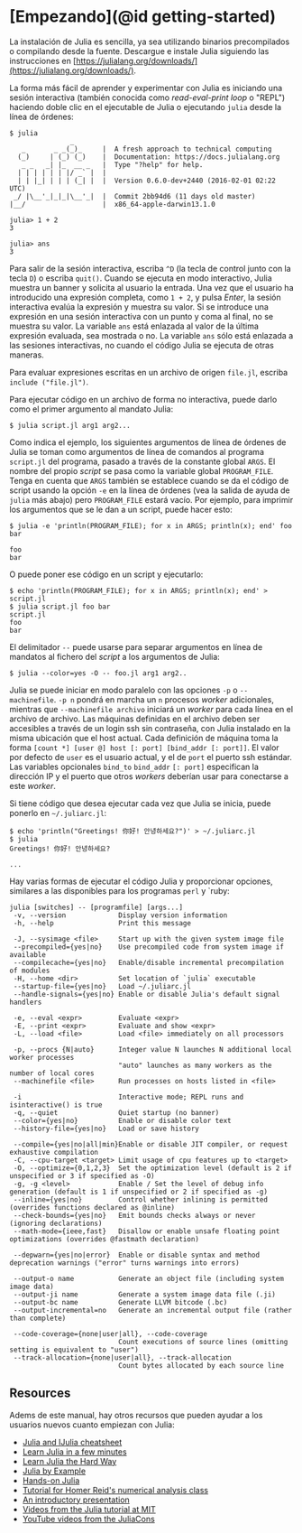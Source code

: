 # [Empezando](@id getting-started)

La instalación de Julia es sencilla, ya sea utilizando binarios precompilados o compilando desde la fuente. Descargue e instale Julia siguiendo las instrucciones en [https://julialang.org/downloads/](https://julialang.org/downloads/).

La forma más fácil de aprender y experimentar con Julia es iniciando una sesión interactiva (también conocida como *read-eval-print loop* o "REPL") haciendo doble clic en el ejecutable de Julia o ejecutando `julia` desde la línea de órdenes:

```
$ julia
               _
   _       _ _(_)_     |  A fresh approach to technical computing
  (_)     | (_) (_)    |  Documentation: https://docs.julialang.org
   _ _   _| |_  __ _   |  Type "?help" for help.
  | | | | | | |/ _` |  |
  | | |_| | | | (_| |  |  Version 0.6.0-dev+2440 (2016-02-01 02:22 UTC)
 _/ |\__'_|_|_|\__'_|  |  Commit 2bb94d6 (11 days old master)
|__/                   |  x86_64-apple-darwin13.1.0

julia> 1 + 2
3

julia> ans
3
```

Para salir de la sesión interactiva, escriba `^D` (la tecla de control junto con la tecla `D`) o escriba
`quit()`. Cuando se ejecuta en modo interactivo, Julia muestra un banner y solicita al usuario la entrada. 
Una vez que el usuario ha introducido una expresión completa, como `1 + 2`, y pulsa *Enter*, la sesión 
interactiva evalúa la expresión y muestra su valor. Si se introduce una expresión en una sesión interactiva 
con un punto y coma al final, no se muestra su valor. La variable `ans` está enlazada al valor de la última 
expresión evaluada, sea mostrada o no. La variable `ans` sólo está enlazada a las sesiones interactivas, 
no cuando el código Julia se ejecuta de otras maneras.

Para evaluar expresiones escritas en un archivo de origen `file.jl`, escriba `include ("file.jl")`.

Para ejecutar código en un archivo de forma no interactiva, puede darlo como el primer argumento al mandato Julia:

```
$ julia script.jl arg1 arg2...
```

Como indica el ejemplo, los siguientes argumentos de línea de órdenes de Julia se toman como argumentos de 
línea de comandos al programa `script.jl` del programa, pasado a través de la constante global `ARGS`. El 
nombre del propio *script* se pasa como la variable global `PROGRAM_FILE`. Tenga en cuenta que `ARGS` 
también se establece cuando se da el código de script usando la opción `-e` en la línea de órdenes (vea 
la salida de ayuda de `julia` más abajo) pero `PROGRAM_FILE` estará vacío. Por ejemplo, para imprimir 
los argumentos que se le dan a un script, puede hacer esto:

```
$ julia -e 'println(PROGRAM_FILE); for x in ARGS; println(x); end' foo bar

foo
bar
```

O puede poner ese código en un script y ejecutarlo:

```
$ echo 'println(PROGRAM_FILE); for x in ARGS; println(x); end' > script.jl
$ julia script.jl foo bar
script.jl
foo
bar
```

El delimitador `--` puede usarse para separar argumentos en línea de mandatos al fichero del 
*script* a los argumentos de Julia:

```
$ julia --color=yes -O -- foo.jl arg1 arg2..
```

Julia se puede iniciar en modo paralelo con las opciones `-p` o `--machinefile`. `-p n` pondrá en 
marcha un `n` procesos *worker* adicionales, mientras que `--machinefile archivo` iniciará un 
*worker* para cada línea en el archivo de archivo. Las máquinas definidas en el archivo deben ser 
accesibles a través de un login ssh sin contraseña, con Julia instalado en la misma ubicación que 
el host actual. Cada definición de máquina toma la forma 
`[count *] [user @] host [: port] [bind_addr [: port]]`. El valor por defecto de `user` es el 
usuario actual, y el de `port` el puerto ssh estándar. Las variables opcionales
`bind_to` `bind_addr` `[: port]` especifican la dirección IP y el puerto que otros *workers* 
deberían usar para conectarse a este *worker*.

Si tiene código que desea ejecutar cada vez que Julia se inicia, puede ponerlo en `~/.juliarc.jl`:

```
$ echo 'println("Greetings! 你好! 안녕하세요?")' > ~/.juliarc.jl
$ julia
Greetings! 你好! 안녕하세요?

...
```

Hay varias formas de ejecutar el código Julia y proporcionar opciones, similares a las disponibles para los 
programas `perl` y `ruby:

```
julia [switches] -- [programfile] [args...]
 -v, --version             Display version information
 -h, --help                Print this message

 -J, --sysimage <file>     Start up with the given system image file
 --precompiled={yes|no}    Use precompiled code from system image if available
 --compilecache={yes|no}   Enable/disable incremental precompilation of modules
 -H, --home <dir>          Set location of `julia` executable
 --startup-file={yes|no}   Load ~/.juliarc.jl
 --handle-signals={yes|no} Enable or disable Julia's default signal handlers

 -e, --eval <expr>         Evaluate <expr>
 -E, --print <expr>        Evaluate and show <expr>
 -L, --load <file>         Load <file> immediately on all processors

 -p, --procs {N|auto}      Integer value N launches N additional local worker processes
                           "auto" launches as many workers as the number of local cores
 --machinefile <file>      Run processes on hosts listed in <file>

 -i                        Interactive mode; REPL runs and isinteractive() is true
 -q, --quiet               Quiet startup (no banner)
 --color={yes|no}          Enable or disable color text
 --history-file={yes|no}   Load or save history

 --compile={yes|no|all|min}Enable or disable JIT compiler, or request exhaustive compilation
 -C, --cpu-target <target> Limit usage of cpu features up to <target>
 -O, --optimize={0,1,2,3}  Set the optimization level (default is 2 if unspecified or 3 if specified as -O)
 -g, -g <level>            Enable / Set the level of debug info generation (default is 1 if unspecified or 2 if specified as -g)
 --inline={yes|no}         Control whether inlining is permitted (overrides functions declared as @inline)
 --check-bounds={yes|no}   Emit bounds checks always or never (ignoring declarations)
 --math-mode={ieee,fast}   Disallow or enable unsafe floating point optimizations (overrides @fastmath declaration)

 --depwarn={yes|no|error}  Enable or disable syntax and method deprecation warnings ("error" turns warnings into errors)

 --output-o name           Generate an object file (including system image data)
 --output-ji name          Generate a system image data file (.ji)
 --output-bc name          Generate LLVM bitcode (.bc)
 --output-incremental=no   Generate an incremental output file (rather than complete)

 --code-coverage={none|user|all}, --code-coverage
                           Count executions of source lines (omitting setting is equivalent to "user")
 --track-allocation={none|user|all}, --track-allocation
                           Count bytes allocated by each source line
```

## Resources

Adems de este manual, hay otros recursos que pueden ayudar a los usuarios nuevos cuanto empiezan 
con Julia:

  * [Julia and IJulia cheatsheet](http://math.mit.edu/~stevenj/Julia-cheatsheet.pdf)
  * [Learn Julia in a few minutes](https://learnxinyminutes.com/docs/julia/)
  * [Learn Julia the Hard Way](https://github.com/chrisvoncsefalvay/learn-julia-the-hard-way)
  * [Julia by Example](http://samuelcolvin.github.io/JuliaByExample/)
  * [Hands-on Julia](https://github.com/dpsanders/hands_on_julia)
  * [Tutorial for Homer Reid's numerical analysis class](http://homerreid.dyndns.org/teaching/18.330/JuliaProgramming.shtml)
  * [An introductory presentation](https://raw.githubusercontent.com/ViralBShah/julia-presentations/master/Fifth-Elephant-2013/Fifth-Elephant-2013.pdf)
  * [Videos from the Julia tutorial at MIT](https://julialang.org/blog/2013/03/julia-tutorial-MIT)
  * [YouTube videos from the JuliaCons](https://www.youtube.com/user/JuliaLanguage/playlists)
